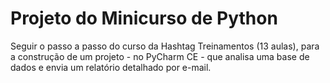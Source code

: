 # Projeto do Minicurso de Python
Seguir o passo a passo do curso da Hashtag Treinamentos (13 aulas), para a construção de um projeto - no PyCharm CE - que analisa uma base de dados e envia um relatório detalhado por e-mail.
